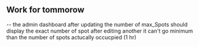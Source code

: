 ## Work for tommorow
-- the admin dashboard after updating the number of max_Spots should display the exact number of spot after editing another it can't go minimum than the number of spots actucally occucpied (1 hr)

